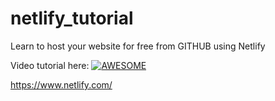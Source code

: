 # netlify_tutorial

Learn to host your website for free from GITHUB using Netlify 

Video tutorial here: 
[![AWESOME](http://img.youtube.com/vi/opC-C2GJjQk/0.jpg)](https://www.youtube.com/watch?v=opC-C2GJjQk "YouTube Link")

https://www.netlify.com/
